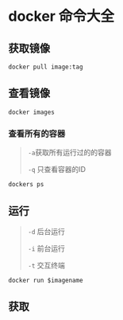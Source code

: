 # docker 命令大全

## 获取镜像

```shell
docker pull image:tag
```



## 查看镜像

```shell
docker images
```



### 查看所有的容器



>  `-a`获取所有运行过的的容器
>
> `-q` 只查看容器的ID

```shell
dockers ps
```



## 运行

> `-d` 后台运行
>
> `-i` 前台运行
>
> `-t` 交互终端

```
docker run $imagename 
```

## 获取

